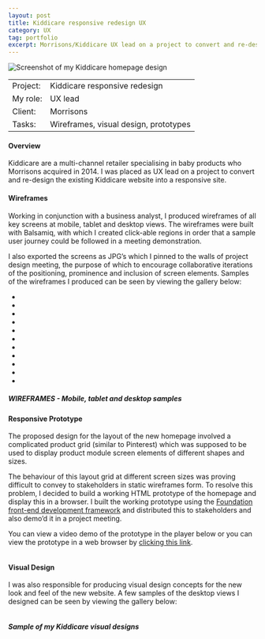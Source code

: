 ```yaml
---
layout: post
title: Kiddicare responsive redesign UX
category: UX
tag: portfolio
excerpt: Morrisons/Kiddicare UX lead on a project to convert and re-design the existing fixed width Kiddicare website into a responsive site.
---    
```


<img src="/img/kiddicare-banner.jpg" alt="Screenshot of my Kiddicare homepage design">

<table class="overview cols">
  <tr>
    <td>Project:</td>
    <td>Kiddicare responsive redesign</td>  
  </tr>  
  <tr>
    <td>My role:</td>
    <td>UX lead</td>
  </tr> 
  <tr>
    <td>Client:</td>
    <td>Morrisons</td>  
  </tr> 
  <tr>
    <td>Tasks:</td>
    <td>Wireframes, visual design, prototypes</td>
  </tr> 
</table>

#### Overview

Kiddicare are a multi-channel retailer specialising in baby products who Morrisons acquired in 2014.  I was placed as UX lead on a project to convert and re-design the existing Kiddicare website into a responsive site.

#### Wireframes

Working in conjunction with a business analyst, I produced wireframes of all  key screens at mobile, tablet and desktop views.  The wireframes were built with Balsamiq, with which I created click-able regions in order that a sample user journey could be followed in a meeting demonstration.

I also exported the screens as JPG’s which I pinned to the walls of project design meeting, the purpose of which to encourage collaborative iterations of the positioning, prominence and inclusion of screen elements.  Samples of the wireframes I produced can be seen by viewing the gallery below:

<ul id="kid-wires">
  <li>
    <a href="#slide1"><img src="/img/wires-kid/home-d.png" alt=""></a>
  </li>
    <li>
    <a href="#slide2"><img src="/img/wires-kid/home-t.png" alt=""></a>
  </li>
    <li>
    <a href="#slide3"><img src="/img/wires-kid/home-m.png" alt=""></a>
  </li>
    <li>
    <a href="#slide4"><img src="/img/wires-kid/off-canvas.png" alt=""></a>
  </li>
    <li>
    <a href="#slide5"><img src="/img/wires-kid/pdp.png" alt=""></a>
  </li>
    <li>
    <a href="#slide6"><img src="/img/wires-kid/pdp-t.png" alt=""></a>
  </li>
    <li>
    <a href="#slide7"><img src="/img/wires-kid/plp-d.png" alt=""></a>
  </li>
    <li>
    <a href="#slide8"><img src="/img/wires-kid/plp-t.png" alt=""></a>
  </li>
    <li>
    <a href="#slide9"><img src="/img/wires-kid/m1.png" alt=""></a>
  </li>
    <li>
    <a href="#slide10"><img src="/img/wires-kid/m2.png" alt=""></a>
  </li>
    <li>
    <a href="#slide11"><img src="/img/wires-kid/m3.png" alt=""></a>
  </li>
</ul>

##### WIREFRAMES - Mobile, tablet and desktop samples


#### Responsive Prototype

The proposed design for the layout of the new homepage involved a complicated product grid (similar to Pinterest) which was supposed to be used to display product module screen elements of different shapes and sizes.

The behaviour of this layout grid at different screen sizes was proving difficult to convey to stakeholders in static wireframes form.  To resolve this problem, I decided to build a working HTML prototype of the homepage and display this in a browser.  I built the working prototype using the <a href="http://foundation.zurb.com/">Foundation front-end development framework</a> and distributed this to stakeholders and also demo’d it in a project meeting.

You can view a video demo of the prototype in the player below or you can view the prototype in a web browser by <a href="">clicking this link</a>.

<div class="no-margin"><img src="/img/kiddicare-prototype.jpg" alt="" /></div>

#### Visual Design

I was also responsible for producing visual design concepts for the new look and feel of the new website.  A few samples of the desktop views I designed can be seen by viewing the gallery below:

<div class="no-margin"><img src="/img/kiddicare-prototype.jpg" alt="" /></div>


<div class="no-margin"><img src="/img/kiddicare-visual-design.jpg" alt="" /></div>

<h5 id="sample-of-my-kiddicare-visual-designs">Sample of my Kiddicare visual designs

